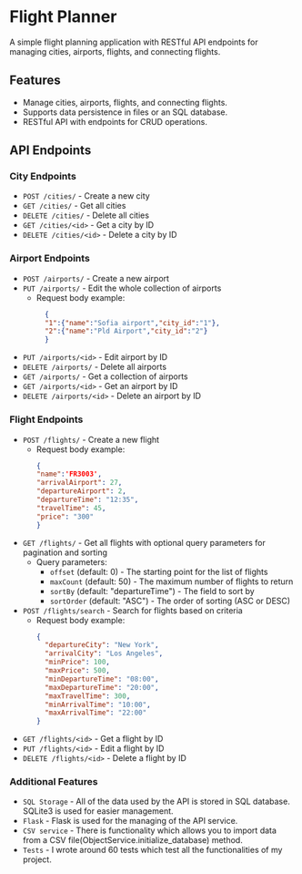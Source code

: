 # Flight Planner

A simple flight planning application with RESTful API endpoints for managing cities, airports, flights, and connecting flights.

## Features

- Manage cities, airports, flights, and connecting flights.
- Supports data persistence in files or an SQL database.
- RESTful API with endpoints for CRUD operations.

## API Endpoints

### City Endpoints
- `POST /cities/` - Create a new city
- `GET /cities/` - Get all cities
- `DELETE /cities/` - Delete all cities
- `GET /cities/<id>` - Get a city by ID
- `DELETE /cities/<id>` - Delete a city by ID

### Airport Endpoints
- `POST /airports/` - Create a new airport
- `PUT /airports/` - Edit the whole collection of airports
  - Request body example:
    ```json
      {
      "1":{"name":"Sofia airport","city_id":"1"},
      "2":{"name":"Pld Airport","city_id":"2"}
      }
    ```
- `PUT /airports/<id>` - Edit airport by ID
- `DELETE /airports/` - Delete all airports
- `GET /airports/` - Get a collection of airports
- `GET /airports/<id>` - Get an airport by ID
- `DELETE /airports/<id>` - Delete an airport by ID

### Flight Endpoints
- `POST /flights/` - Create a new flight
  - Request body example:
    ```json
    {
    "name":'FR3003',
    "arrivalAirport": 27,
    "departureAirport": 2,
    "departureTime": "12:35",
    "travelTime": 45,
    "price": "300"
    }
    ```
- `GET /flights/` - Get all flights with optional query parameters for pagination and sorting
  - Query parameters:
    - `offset` (default: 0) - The starting point for the list of flights
    - `maxCount` (default: 50) - The maximum number of flights to return
    - `sortBy` (default: "departureTime") - The field to sort by
    - `sortOrder` (default: "ASC") - The order of sorting (ASC or DESC)
- `POST /flights/search` - Search for flights based on criteria
  - Request body example:
    ```json
    {
      "departureCity": "New York",
      "arrivalCity": "Los Angeles",
      "minPrice": 100,
      "maxPrice": 500,
      "minDepartureTime": "08:00",
      "maxDepartureTime": "20:00",
      "maxTravelTime": 300,
      "minArrivalTime": "10:00",
      "maxArrivalTime": "22:00"
    }
    ```
- `GET /flights/<id>` - Get a flight by ID
- `PUT /flights/<id>` - Edit a flight by ID
- `DELETE /flights/<id>` - Delete a flight by ID

### Additional Features
- `SQL Storage` - All of the data used by the API is stored in SQL database. SQLite3 is used for easier management.
- `Flask` - Flask is used for the managing of the API service.
- `CSV service` - There is functionality which allows you to import data from a CSV file(ObjectService.initialize_database) method.
- `Tests` - I wrote around 60 tests which test all the functionalities of my project.
